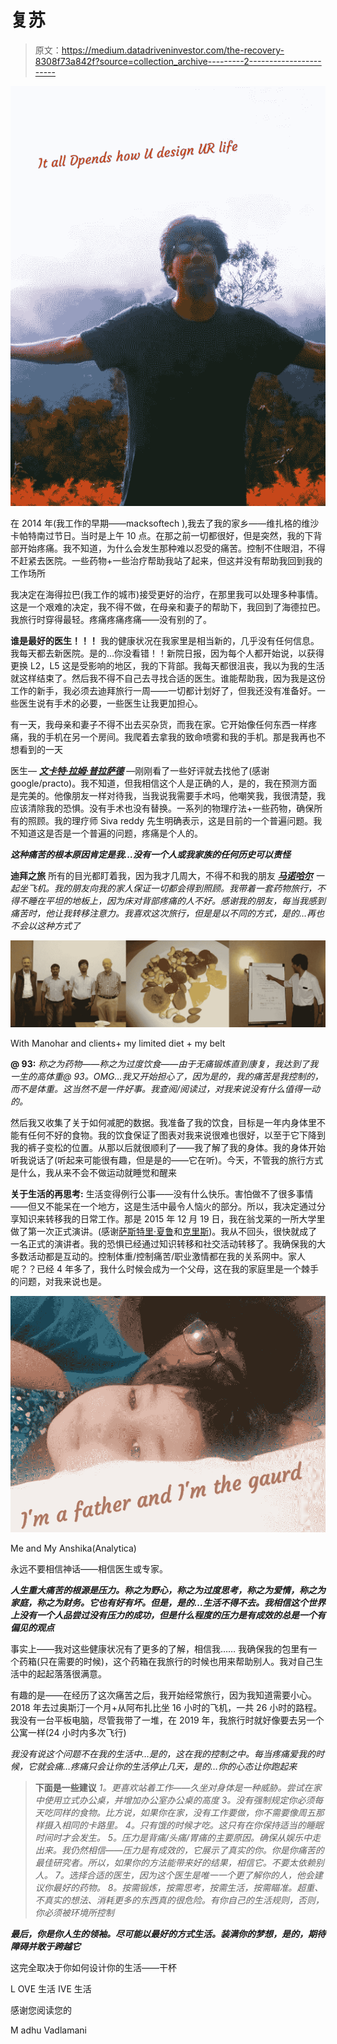 # 复苏

> 原文：<https://medium.datadriveninvestor.com/the-recovery-8308f73a842f?source=collection_archive---------2----------------------->

![](img/91ed7ef529819a9b01753712d4a06cf0.png)

在 2014 年(我工作的早期——macksoftech ),我去了我的家乡——维扎格的维沙卡帕特南过节日。当时是上午 10 点。在那之前一切都很好，但是突然，我的下背部开始疼痛。我不知道，为什么会发生那种难以忍受的痛苦。控制不住眼泪，不得不赶紧去医院。一些药物+一些治疗帮助我站了起来，但这并没有帮助我回到我的工作场所

我决定在海得拉巴(我工作的城市)接受更好的治疗，在那里我可以处理多种事情。这是一个艰难的决定，我不得不做，在母亲和妻子的帮助下，我回到了海德拉巴。我旅行时穿得最轻。疼痛疼痛疼痛——没有别的了。

**谁是最好的医生！！！** 我的健康状况在我家里是相当新的，几乎没有任何信息。我每天都去新医院。是的…你没看错！！新院日报，因为每个人都开始说，以获得更换 L2，L5 这是受影响的地区，我的下背部。我每天都很沮丧，我以为我的生活就这样结束了。然后我不得不自己去寻找合适的医生。谁能帮助我，因为我是这份工作的新手，我必须去迪拜旅行一周——一切都计划好了，但我还没有准备好。一些医生说有手术的必要，一些医生让我更加担心。

有一天，我母亲和妻子不得不出去买杂货，而我在家。它开始像任何东西一样疼痛，我的手机在另一个房间。我爬着去拿我的致命喷雾和我的手机。那是我再也不想看到的一天

医生— [***文卡特·拉姆·普拉萨德***](https://www.facebook.com/venkat.vallamshetla) —刚刚看了一些好评就去找他了(感谢 google/practo)。我不知道，但我相信这个人是正确的人，是的，我在预测方面是完美的。他像朋友一样对待我，当我说我需要手术吗，他嘲笑我，我很清楚，我应该清除我的恐惧。没有手术也没有替换。一系列的物理疗法+一些药物，确保所有的照顾。我的理疗师 Siva reddy 先生明确表示，这是目前的一个普遍问题。我不知道这是否是一个普遍的问题，疼痛是个人的。

***这种痛苦的根本原因肯定是我…没有一个人或我家族的任何历史可以责怪***

**迪拜之旅** 所有的目光都盯着我，因为我才几周大，不得不和我的朋友 [***马诺哈尔***](https://www.facebook.com/manohar.gorantla) *一起坐飞机。我的朋友向我的家人保证一切都会得到照顾。我带着一套药物旅行，不得不睡在平坦的地板上，因为床对背部疼痛的人不好。感谢我的朋友，每当我感到痛苦时，他让我转移注意力。我喜欢这次旅行，但是是以不同的方式，是的…再也不会以这种方式了*

![](img/aaaccac84b31e0290b9915bd8b11dd48.png)

With Manohar and clients+ my limited diet + my belt

**@ 93:** *称之为药物——称之为过度饮食——由于无痛锻炼直到康复，我达到了我一生的高体重@ 93。OMG…我又开始担心了，因为是的，我的痛苦是我控制的，而不是体重。这当然不是一件好事。我查阅/阅读过，对我来说没有什么值得一动的。*

然后我又收集了关于如何减肥的数据。我准备了我的饮食，目标是一年内身体里不能有任何不好的食物。我的饮食保证了图表对我来说很难也很好，以至于它下降到我的裤子变松的位置。从那以后就很顺利了——我了解了我的身体。我的身体开始听我说话了(听起来可能很有趣，但是是的——它在听)。今天，不管我的旅行方式是什么，我从来不会不做运动就睡觉和醒来

**关于生活的再思考:** 生活变得例行公事——没有什么快乐。害怕做不了很多事情——但又不能呆在一个地方，这是生活中最令人恼火的部分。所以，我决定通过分享知识来转移我的日常工作。那是 2015 年 12 月 19 日，我在翁戈莱的一所大学里做了第一次正式演讲。(感谢[萨斯特里·夏鲁](https://www.facebook.com/sasbv)和[克里斯](https://www.facebook.com/Krish48?fref=profile_friend_list&hc_location=friends_tab))。我从不回头，很快就成了一名正式的演讲者。我的恐惧已经通过知识转移和社交活动转移了。我确保我的大多数活动都是互动的。控制体重/控制痛苦/职业激情都在我的关系网中。家人呢？？已经 4 年多了，我什么时候会成为一个父母，这在我的家庭里是一个棘手的问题，对我来说也是。

![](img/a6edb2177cd1f6445f628fdae7084500.png)

Me and My Anshika(Analytica)

永远不要相信神话——相信医生或专家。

***人生重大痛苦的根源是压力。称之为野心，称之为过度思考，称之为爱情，称之为家庭，称之为财务。它也有好有坏。但是，是的…生活不得不去。我相信这个世界上没有一个人品尝过没有压力的成功，但是什么程度的压力是有成效的总是一个有偏见的观点***

事实上——我对这些健康状况有了更多的了解，相信我……
我确保我的包里有一个药箱(只在需要的时候)，这个药箱在我旅行的时候也用来帮助别人。我对自己生活中的起起落落很满意。

有趣的是——在经历了这次痛苦之后，我开始经常旅行，因为我知道需要小心。2018 年去过奥斯汀一个月+从阿布扎比坐 16 小时的飞机，一共 26 小时的路程。我没有一台平板电脑，尽管我带了一堆，在 2019 年，我旅行时就好像要去另一个公寓一样(24 小时内多次飞行)

*我没有说这个问题不在我的生活中…是的，这在我的控制之中。每当疼痛爱我的时候，它就会痛…疼痛只会让你的生活停止几天，是的…你的心态让你跑起来*

> **下面是一些建议**
> *1。更喜欢站着工作——久坐对身体是一种威胁。尝试在家中使用立式办公桌，并增加办公室办公桌的高度
> 3。没有强制规定你必须每天吃同样的食物。比方说，如果你在家，没有工作要做，你不需要像周五那样摄入相同的卡路里。
> 4。只有饿的时候才吃。这只有在你保持适当的睡眠时间时才会发生。
> 5。压力是背痛/头痛/胃痛的主要原因。确保从娱乐中走出来。我仍然相信——压力是有成效的，它展示了真实的你。你是你痛苦的最佳研究者。所以，如果你的方法能带来好的结果，相信它。不要太依赖别人。
> 7。选择合适的医生，因为这个医生是唯一一个更了解你的人，他会建议你最好的药物。
> 8。按需锻炼，按需思考，按需生活，按需瞄准。超重、不真实的想法、消耗更多的东西真的很危险。有你自己的生活规则，否则，你必须被环境所控制*

***最后，你是你人生的领袖。尽可能以最好的方式生活。装满你的梦想，是的，期待障碍并敢于跨越它***

这完全取决于你如何设计你的生活——干杯

L OVE 生活
IVE 生活

感谢您阅读您的

M adhu
Vadlamani
